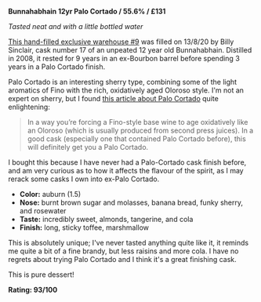**Bunnahabhain 12yr Palo Cortado / 55.6% / £131**

*Tasted neat and with a little bottled water*

[This hand-filled exclusive warehouse #9](https://www.whiskybase.com/whiskies/whisky/165923/bunnahabhain-2008) was filled on 13/8/20 by Billy Sinclair, cask number 17 of an unpeated 12 year old Bunnahabhain.  Distilled in 2008, it rested for 9 years in an ex-Bourbon barrel before spending 3 years in a Palo Cortado finish.

Palo Cortado is an interesting sherry type, combining some of the light aromatics of Fino with the rich, oxidatively aged Oloroso style.  I'm not an expert on sherry, but I found [this article about Palo Cortado](https://www.sherrynotes.com/2015/background/palo-cortado-mystery/) quite enlightening:

> In a way you’re forcing a Fino-style base wine to age oxidatively like an Oloroso (which is usually produced from second press juices). In a good cask (especially one that contained Palo Cortado before), this will definitely get you a Palo Cortado. 

I bought this because I have never had a Palo-Cortado cask finish before, and am very curious as to how it affects the flavour of the spirit, as I may rerack some casks I own into ex-Palo Cortado.

* **Color:** auburn (1.5)
* **Nose:** burnt brown sugar and molasses, banana bread, funky sherry, and rosewater 
* **Taste:** incredibly sweet, almonds, tangerine, and cola
* **Finish:** long, sticky toffee, marshmallow

This is absolutely unique; I've never tasted anything quite like it, it reminds me quite a bit of a fine brandy, but less raisins and more cola.  I have no regrets about trying Palo Cortado and I think it's a great finishing cask.

This is pure dessert!

**Rating: 93/100**